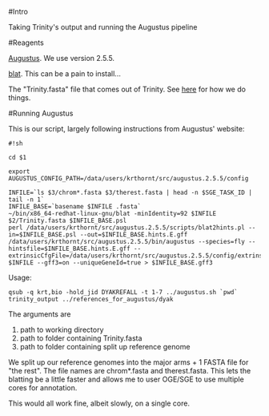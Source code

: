 #Intro

Taking Trinity's output and running the Augustus pipeline

#Reagents

[Augustus](http://bioinf.uni-greifswald.de/augustus/).  We use version 2.5.5.

[blat](http://hgwdev.cse.ucsc.edu/~kent/src/).  This can be a pain to install...

The "Trinity.fasta" file that comes out of Trinity.  See [here](https://github.com/ThorntonLab/annotation_methods) for how we do things.

#Running Augustus

This is our script, largely following instructions from Augustus' website:

```
#!sh

cd $1

export AUGUSTUS_CONFIG_PATH=/data/users/krthornt/src/augustus.2.5.5/config

INFILE=`ls $3/chrom*.fasta $3/therest.fasta | head -n $SGE_TASK_ID | tail -n 1`
INFILE_BASE=`basename $INFILE .fasta`
~/bin/x86_64-redhat-linux-gnu/blat -minIdentity=92 $INFILE $2/Trinity.fasta $INFILE_BASE.psl
perl /data/users/krthornt/src/augustus.2.5.5/scripts/blat2hints.pl --in=$INFILE_BASE.psl --out=$INFILE_BASE.hints.E.gff
/data/users/krthornt/src/augustus.2.5.5/bin/augustus --species=fly --hintsfile=$INFILE_BASE.hints.E.gff --extrinsicCfgFile=/data/users/krthornt/src/augustus.2.5.5/config/extrinsic/extrinsic.ME.cfg $INFILE --gff3=on --uniqueGeneId=true > $INFILE_BASE.gff3
```

Usage:
```
qsub -q krt,bio -hold_jid DYAKREFALL -t 1-7 ../augustus.sh `pwd` trinity_output ../references_for_augustus/dyak
```

The arguments are
<ol>
<li>path to working directory</li>
<li>path to folder containing Trinity.fasta</li>
<li>path to folder containing split up reference genome</li>
</ol>

We split up our reference genomes into the major arms + 1 FASTA file for "the rest".  The file names are chrom\*.fasta and therest.fasta.  This lets the blatting be a little faster and allows me to user OGE/SGE to use multiple cores for annotation.

This would all work fine, albeit slowly, on a single core.

